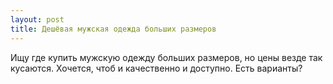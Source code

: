 ```yaml
---
layout: post 
title: Дешёвая мужская одежда больших размеров 
---
```

Ищу где купить мужскую одежду больших размеров, но цены везде так кусаются. Хочется, чтоб и качественно и доступно. Есть варианты?
